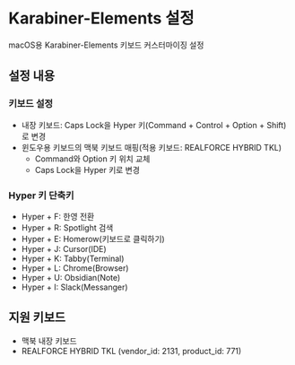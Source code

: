 # Karabiner-Elements 설정

macOS용 Karabiner-Elements 키보드 커스터마이징 설정

## 설정 내용

### 키보드 설정
- 내장 키보드: Caps Lock을 Hyper 키(Command + Control + Option + Shift)로 변경
- 윈도우용 키보드의 맥북 키보드 매핑(적용 키보드: REALFORCE HYBRID TKL) 
  - Command와 Option 키 위치 교체
  - Caps Lock을 Hyper 키로 변경

### Hyper 키 단축키
- Hyper + F: 한영 전환
- Hyper + R: Spotlight 검색
- Hyper + E: Homerow(키보드로 클릭하기)
- Hyper + J: Cursor(IDE)
- Hyper + K: Tabby(Terminal)
- Hyper + L: Chrome(Browser)
- Hyper + U: Obsidian(Note)
- Hyper + I: Slack(Messanger)

## 지원 키보드
- 맥북 내장 키보드
- REALFORCE HYBRID TKL (vendor_id: 2131, product_id: 771)
